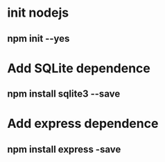 # init nodejs

## npm init --yes

# Add SQLite dependence

## npm install sqlite3 --save

# Add express dependence

## npm install express -save
